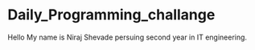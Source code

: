 # Daily_Programming_challange
Hello My name is Niraj Shevade persuing second year in IT engineering.
